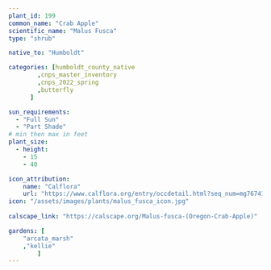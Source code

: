 ```yaml
---
plant_id: 199 
common_name: "Crab Apple"
scientific_name: "Malus Fusca"
type: "shrub"

native_to: "Humboldt"

categories: [humboldt_county_native
        ,cnps_master_inventory
        ,cnps_2022_spring
        ,butterfly
      ]

sun_requirements:
  - "Full Sun"
  - "Part Shade"
# min then max in feet
plant_size:
  - height: 
    - 15 
    - 40

icon_attribution: 
    name: "Calflora"
    url: "https://www.calflora.org/entry/occdetail.html?seq_num=mg76741"
icon: "/assets/images/plants/malus_fusca_icon.jpg"
 
calscape_link: "https://calscape.org/Malus-fusca-(Oregon-Crab-Apple)"

gardens: [
    "arcata_marsh" 
    ,"kellie" 
        ]
---
```








